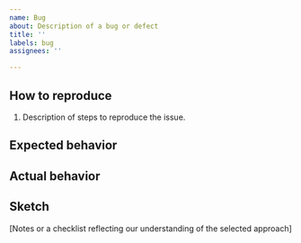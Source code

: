 ```yaml
---
name: Bug
about: Description of a bug or defect
title: ''
labels: bug
assignees: ''

---
```


<!-- description of the issue, please including any relevant information:
  - version
  - environment
  - component
  - error logs
  - stack trace -->

## How to reproduce

1. Description of steps to reproduce the issue.

## Expected behavior

<!-- description of what you expected to happen. -->

## Actual behavior

<!-- description of what actually happened. -->

## Sketch

[Notes or a checklist reflecting our understanding of the selected approach]
